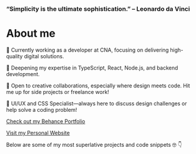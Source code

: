 ### “Simplicity is the ultimate sophistication.” – Leonardo da Vinci

# About me

🔭  Currently working as a developer at CNA, focusing on delivering high-quality digital solutions.

🌱  Deepening my expertise in TypeScript, React, Node.js, and backend development.

👯  Open to creative collaborations, especially where design meets code. Hit me up for side projects or freelance work!

💬  UI/UX and CSS Specialist—always here to discuss design challenges or help solve a coding problem!

[Check out my Behance Portfolio](https://www.behance.net/luismtns)

[Visit my Personal Website](https://luisbovo.com.br/)


Below are some of my most superlative projects and code snippets 🤓 👇
